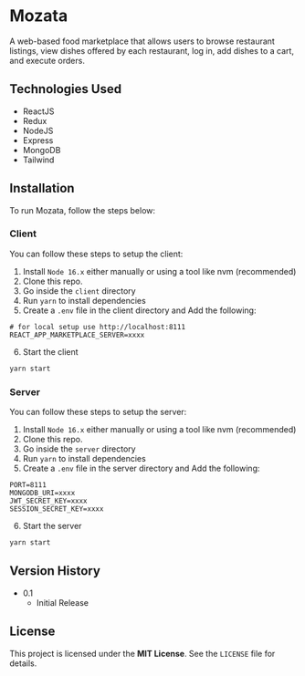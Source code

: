 # Mozata
A web-based food marketplace that allows users to browse restaurant listings, view dishes offered by each restaurant, log in, add dishes to a cart, and execute orders.

## Technologies Used
- ReactJS
- Redux
- NodeJS
- Express
- MongoDB
- Tailwind

## Installation
To run Mozata, follow the steps below:

### Client
You can follow these steps to setup the client:
1. Install `Node 16.x` either manually or using a tool like nvm (recommended)
2. Clone this repo.
3. Go inside the `client` directory
4. Run `yarn` to install dependencies
5. Create a `.env` file in the client directory and Add the following:
  ```
  # for local setup use http://localhost:8111
  REACT_APP_MARKETPLACE_SERVER=xxxx
  ```
6. Start the client
  ```sh
  yarn start
  ```

### Server
You can follow these steps to setup the server:

1. Install `Node 16.x` either manually or using a tool like nvm (recommended)
2. Clone this repo.
3. Go inside the `server` directory
4. Run `yarn` to install dependencies
5. Create a `.env` file in the server directory and Add the following:
  ```
  PORT=8111
  MONGODB_URI=xxxx
  JWT_SECRET_KEY=xxxx
  SESSION_SECRET_KEY=xxxx
  ```
6. Start the server
  ```sh
  yarn start
  ```

## Version History
* 0.1
    * Initial Release

## License
This project is licensed under the **MIT License**. See the `LICENSE` file for details.

